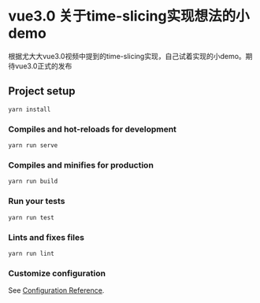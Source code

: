 # vue3.0 关于time-slicing实现想法的小demo
根据尤大大vue3.0视频中提到的time-slicing实现，自己试着实现的小demo。期待vue3.0正式的发布

## Project setup
```
yarn install
```

### Compiles and hot-reloads for development
```
yarn run serve
```

### Compiles and minifies for production
```
yarn run build
```

### Run your tests
```
yarn run test
```

### Lints and fixes files
```
yarn run lint
```

### Customize configuration
See [Configuration Reference](https://cli.vuejs.org/config/).
